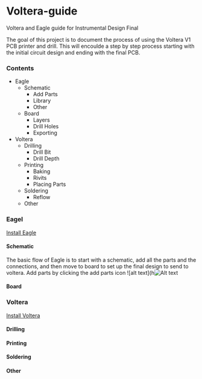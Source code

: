 # Voltera-guide
Voltera and Eagle guide for Instrumental Design Final 

The goal of this project is to document the process of using the Voltera V1 PCB printer and drill. This will encoulde a step by step process starting with the initial circuit design and ending with the final PCB. 

### Contents ###
* Eagle
  * Schematic
    * Add Parts
    * Library
    * Other
  * Board
    * Layers
    * Drill Holes
    * Exporting
* Voltera 
  * Drilling 
    * Drill Bit
    * Drill Depth
  * Printing
    * Baking 
    * Rivits 
    * Placing Parts 
  * Soldering 
    * Reflow
  * Other

### Eagel ###
[Install Eagle](https://www.autodesk.com/products/eagle/free-download)
#### Schematic ####
The basic flow of Eagle is to start with a schematic, add all the parts and the connections, and then move to board to set up the final design to send to voltera. Add parts by clicking the add parts icon ![alt text](h![Alt text](relative/path/to/img.jpg?raw=true "Add Parts Icon.png")

#### Board ####
### Voltera ###
[Install Voltera](https://support.voltera.io/desktop-application)
#### Drilling ####
#### Printing ####
#### Soldering ####
#### Other ####

